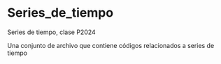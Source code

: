 # Series_de_tiempo

Series de tiempo, clase P2024

Una conjunto de archivo que contiene códigos relacionados a series de tiempo

